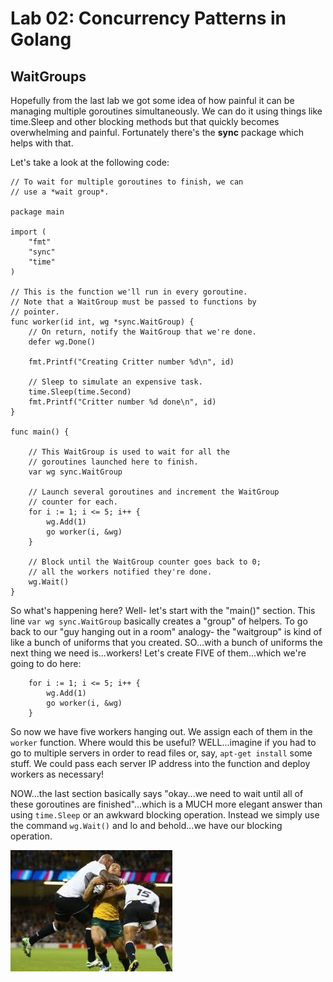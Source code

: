 # Lab 02: Concurrency Patterns in Golang

## WaitGroups

Hopefully from the last lab we got some idea of how painful it can be managing multiple goroutines simultaneously. 
We can do it using things like time.Sleep and other blocking methods but that quickly becomes overwhelming and painful.
Fortunately there's the **sync** package which helps with that. 

Let's take a look at the following code:

```
// To wait for multiple goroutines to finish, we can
// use a *wait group*.

package main

import (
	"fmt"
	"sync"
	"time"
)

// This is the function we'll run in every goroutine.
// Note that a WaitGroup must be passed to functions by
// pointer.
func worker(id int, wg *sync.WaitGroup) {
	// On return, notify the WaitGroup that we're done.
	defer wg.Done()

	fmt.Printf("Creating Critter number %d\n", id)

	// Sleep to simulate an expensive task.
	time.Sleep(time.Second)
	fmt.Printf("Critter number %d done\n", id)
}

func main() {

	// This WaitGroup is used to wait for all the
	// goroutines launched here to finish.
	var wg sync.WaitGroup

	// Launch several goroutines and increment the WaitGroup
	// counter for each.
	for i := 1; i <= 5; i++ {
		wg.Add(1)
		go worker(i, &wg)
	}

	// Block until the WaitGroup counter goes back to 0;
	// all the workers notified they're done.
	wg.Wait()
}
```

So what's happening here? Well- let's start with the "main()" section. 
This line `var wg sync.WaitGroup` basically creates a "group" of helpers. To go back to our "guy hanging out in a room" analogy- the "waitgroup" is kind of like a bunch of uniforms that you created. SO...with a bunch of uniforms the next thing we need is...workers! Let's create FIVE of them...which we're going to do here:

```
	for i := 1; i <= 5; i++ {
		wg.Add(1)
		go worker(i, &wg)
	}
```

So now we have five workers hanging out. We assign each of them in the `worker` function. Where would this be useful? WELL...imagine if you had to go to multiple servers in order to read files or, say, `apt-get install` some stuff.  We could pass each server IP address into the function and deploy workers as necessary! 

NOW...the last section basically says "okay...we need to wait until all of these goroutines are finished"...which is a MUCH more elegant answer than using `time.Sleep` or an awkward blocking operation. Instead we simply use the command `wg.Wait()` and lo and behold...we have our blocking operation.

![blocking](./images/blocking.jpeg)